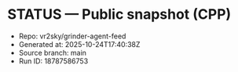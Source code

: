 # STATUS — Public snapshot (CPP)

- Repo: vr2sky/grinder-agent-feed
- Generated at: 2025-10-24T17:40:38Z
- Source branch: main
- Run ID: 18787586753


